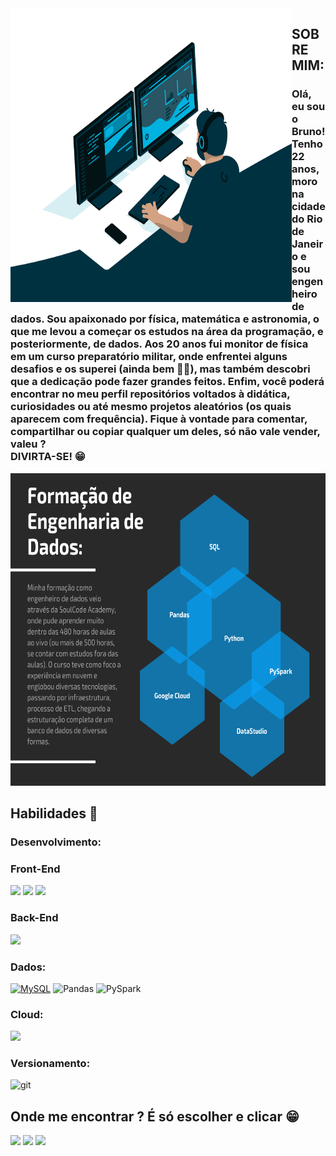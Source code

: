 <img align='left' src="code.gif" alt="logo" style="height:470px; width:450px">

<h2>SOBRE MIM:</h2>
<h3>Olá, eu sou o Bruno! Tenho 22 anos, moro na cidade do Rio de Janeiro e sou engenheiro de dados. Sou apaixonado por física, matemática e astronomia, o que me levou a começar os estudos na área da programação, e posteriormente, de dados.
    Aos 20 anos fui monitor de física em um curso preparatório militar, onde enfrentei alguns desafios e os superei (ainda bem 🙌🏾), mas também descobri que a dedicação pode fazer grandes feitos.
    Enfim, você poderá encontrar no meu perfil repositórios voltados à didática, curiosidades ou até mesmo projetos aleatórios (os quais aparecem com frequência).
    Fique à vontade para comentar, compartilhar ou copiar qualquer um deles, só não vale vender, valeu ? <br>DIVIRTA-SE! 😁
</h3>

<!--Formação de engenharia de dados-->
<img src="Minhas Habilidades_novo.png" alt="formação" style="height: 500px; width:1000px">

<!--Hard Skills:-->
<h2>Habilidades 🚀</h2>
<h3>Desenvolvimento:</h3>

<h3>Front-End</h3>
<a href="https://github.com/DrumondVilela/HTML-CSS"><img src="https://img.shields.io/badge/HTML5-E34F26?style=for-the-badge&logo=html5&logoColor=white" target="_blank"></a>
<a href="https://github.com/DrumondVilela/HTML-CSS"><img src="https://img.shields.io/badge/CSS3-1572B6?style=for-the-badge&logo=css3&logoColor=white" target="_blank"></a>
<a href="https://github.com/DrumondVilela/JavaScript"><img src="https://img.shields.io/badge/JavaScript-F7DF1E?style=for-the-badge&logo=javascript&logoColor=black" target="_blank"></a>

<h3>Back-End</h3>
<a href="https://github.com/DrumondVilela/Python"><img src="https://img.shields.io/badge/Python-14354C?style=for-the-badge&logo=python&logoColor=white" target="_blank"></a><br>

<h3>Dados:</h3>

<a href="https://github.com/DrumondVilela/MySQL"><img src="https://img.shields.io/static/v1?label=&message=MySQL&color=white&?style=for-the-badge&logo=mysql" alt="MySQL"></a>
<img src="https://img.shields.io/static/v1?label=&message=Pandas&color=blueviolet&?style=for-the-badge&logo=pandas" alt="Pandas">
<img src="https://img.shields.io/static/v1?label=&message=PySpark&?style=badge&color=orange&logo=apache-spark" alt="PySpark">

<h3>Cloud:</h3>
<img src="https://img.shields.io/badge/Google_Cloud-4285F4?style=for-the-badge&logo=google-cloud&logoColor=white" target="_blank">

<h3>Versionamento:</h3>
<img src="https://img.shields.io/badge/Git-F05032?style=for-the-badge&logo=git&logoColor=white" alt="git">

<!--CONTATOS:-->
<h2>Onde me encontrar ? É só escolher e clicar 😁</h2>
<a href="https://www.instagram.com/_bruno.drumond_/" target="_blank" rel="external"><img src="https://img.shields.io/badge/Instagram-E4405F?style=for-the-badge&logo=instagram&logoColor=white" target="_blank"></a>
<a href="https://www.linkedin.com/in/bruno-drumond-vilela-166562216/" target="_blank" rel="external"><img src="https://img.shields.io/badge/LinkedIn-0077B5?style=for-the-badge&logo=linkedin&logoColor=white" target="_blank"></a>
<a href="https://www.facebook.com/bruno.drumond.750/" target="_blank" rel="external"><img src="https://img.shields.io/badge/Facebook-1877F2?style=for-the-badge&logo=facebook&logoColor=white" target="_blank"></a>

